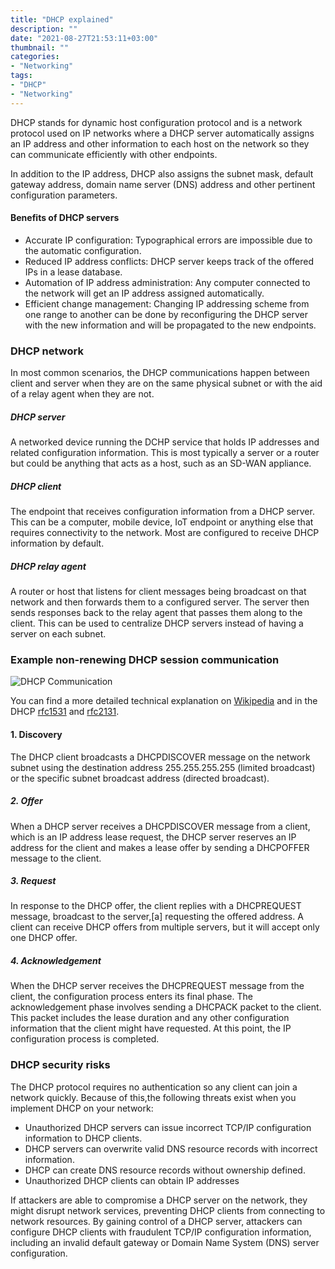 ```yaml
---
title: "DHCP explained"
description: ""
date: "2021-08-27T21:53:11+03:00"
thumbnail: ""
categories:
- "Networking"
tags:
- "DHCP"
- "Networking"
---
```


DHCP stands for dynamic host configuration protocol and is a network protocol used on IP networks where a DHCP server automatically assigns an IP address and other information to each host on the network so they can communicate efficiently with other endpoints.

<!--more--> 

In addition to the IP address, DHCP also assigns the subnet mask, default gateway address, domain name server (DNS) address and other pertinent configuration parameters.


#### Benefits of DHCP servers

* Accurate IP configuration: Typographical errors are impossible due to the automatic configuration.
* Reduced IP address conflicts: DHCP server keeps track of the offered IPs in a lease database.
* Automation of IP address administration: Any computer connected to the network will get an IP address assigned automatically.
* Efficient change management: Changing IP addressing scheme from one range to another can be done by reconfiguring the DHCP server with the new information and will be propagated to the new endpoints.


### DHCP network
In most common scenarios, the DHCP communications happen between client and server when they are on the same physical subnet or with the aid of a relay agent when they are not.

##### DHCP server
A networked device running the DCHP service that holds IP addresses and related configuration information. This is most typically a server or a router but could be anything that acts as a host, such as an SD-WAN appliance.

##### DHCP client
The endpoint that receives configuration information from a DHCP server. This can be a computer, mobile device, IoT endpoint or anything else that requires connectivity to the network.  Most are configured to receive DHCP information by default.

##### DHCP relay agent
A router or host that listens for client messages being broadcast on that network and then forwards them to a configured server. The server then sends responses back to the relay agent that passes them along to the client. This can be used to centralize DHCP servers instead of having a server on each subnet.

### Example non-renewing DHCP session communication
![DHCP Communication](/images/dhcp-protocol.png 'DHCP Protocol')

You can find a more detailed technical explanation  on [Wikipedia](https://en.wikipedia.org/wiki/Dynamic_Host_Configuration_Protocol) and in the DHCP [rfc1531](https://datatracker.ietf.org/doc/html/rfc1531) and [rfc2131](https://datatracker.ietf.org/doc/html/rfc2131).

#### 1. Discovery
The DHCP client broadcasts a DHCPDISCOVER message on the network subnet using the destination address 255.255.255.255 (limited broadcast) or the specific subnet broadcast address (directed broadcast).

##### 2. Offer
When a DHCP server receives a DHCPDISCOVER message from a client, which is an IP address lease request, the DHCP server reserves an IP address for the client and makes a lease offer by sending a DHCPOFFER message to the client.

##### 3. Request
In response to the DHCP offer, the client replies with a DHCPREQUEST message, broadcast to the server,[a] requesting the offered address. A client can receive DHCP offers from multiple servers, but it will accept only one DHCP offer.

##### 4. Acknowledgement
When the DHCP server receives the DHCPREQUEST message from the client, the configuration process enters its final phase. The acknowledgement phase involves sending a DHCPACK packet to the client. This packet includes the lease duration and any other configuration information that the client might have requested. At this point, the IP configuration process is completed.

### DHCP security risks

The DHCP protocol requires no authentication so any client can join a network quickly. Because of this,the following threats exist when you implement DHCP on your network:
* Unauthorized DHCP servers can issue incorrect TCP/IP configuration information to DHCP clients.
* DHCP servers can overwrite valid DNS resource records with incorrect information.
* DHCP can create DNS resource records without ownership defined.
* Unauthorized DHCP clients can obtain IP addresses

If attackers are able to compromise a DHCP server on the network, they might disrupt network services, preventing DHCP clients from connecting to network resources.
By gaining control of a DHCP server, attackers can configure DHCP clients with fraudulent TCP/IP configuration information, including an invalid default gateway or Domain Name System (DNS) server configuration.




